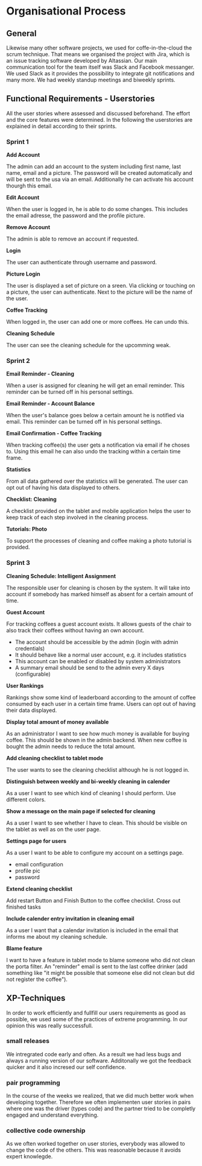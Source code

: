 # Organisational Process

## General

Likewise many other software projects, we used for coffe-in-the-cloud the scrum technique. That means we organised the project with Jira, which is an issue tracking software developed by Altassian. Our main communication tool for the team itself was Slack and Facebook messanger. We used Slack as it provides the possibility to integrate git notifications and many more. We had weekly standup meetings and biweekly sprints. 

## Functional Requirements - Userstories
All the user stories where assessed and discussed beforehand. The effort and the core features were determined. In the following the userstories are explained in detail according to their sprints. 

### Sprint 1

**Add Account**

The admin can add an account to the system including first name, last name, email and a picture. The password will be created automatically and will be sent to the usa via an email. Additionally he can activate his account thourgh this email. 

**Edit Account**

When the user is logged in, he is able to do some changes. This includes the email adresse, the password and the profile picture. 

**Remove Account**

The admin is able to remove an account if requested. 

**Login**

The user can authenticate through username and password.

**Picture Login**

The user is displayed a set of picture on a sreen. Via clicking or touching on a picture, the user can authenticate. Next to the picture will be the name of the user.

**Coffee Tracking**

When logged in, the user can add one or more coffees. He can undo this.

**Cleaning Schedule**

The user can see the cleaning schedule for the upcomming weak. 

### Sprint 2

**Email Reminder - Cleaning**

When a user is assigned for cleaning he will get an email reminder. This reminder can be turned off in his personal settings.

**Email Reminder - Account Balance**

When the user's balance goes below a certain amount he is notified via email. This reminder can be turned off in his personal settings.

**Email Confirmation - Coffee Tracking**

When tracking coffee(s) the user gets a notification via email if he choses to. Using this email he can also undo the tracking within a certain time frame.

**Statistics**

From all data gathered over the statistics will be generated. The user can opt out of having his data displayed to others.

**Checklist: Cleaning**

A checklist provided on the tablet and mobile application helps the user to keep track of each step involved in the cleaning process.

**Tutorials: Photo**

To support the processes of cleaning and coffee making a photo tutorial is provided.

### Sprint 3

**Cleaning Schedule: Intelligent Assignment**

The responsible user for cleaning is chosen by the system. It will take into account if somebody has marked himself as absent for a certain amount of time.

**Guest Account**

For tracking coffees a guest account exists. It allows guests of the chair to also track their coffees without having an own account.
* The account should be accessible by the admin (login with admin credentials)
* It should behave like a normal user account, e.g. it includes statistics
* This account can be enabled or disabled by system administrators
* A summary email should be send to the admin every X days (configurable)

**User Rankings**

Rankings show some kind of leaderboard according to the amount of coffee consumed by each user in a certain time frame. Users can opt out of having their data displayed.

**Display total amount of money available**

As an administrator I want to see how much money is available for buying coffee. This should be shown in the admin backend. When new coffee is bought the admin needs to reduce the total amount.

**Add cleaning checklist to tablet mode**

The user wants to see the cleaning checklist although he is not logged in.

**Distinguish between weekly and bi-weekly cleaning in calender**

As a user I want to see which kind of cleaning I should perform. Use different colors.

**Show a message on the main page if selected for cleaning**

As a user I want to see whether I have to clean. This should be visible on the tablet as well as on the user page.

**Settings page for users**

As a user I want to be able to configure my account on a settings page.
* email configuration
* profile pic
* password

**Extend cleaning checklist**

Add restart Button and Finish Button to the coffee checklist. Cross out finished tasks

**Include calender entry invitation in cleaning email**

As a user I want that a calendar invitation is included in the email that informs me about my cleaning schedule.

**Blame feature**

I want to have a feature in tablet mode to blame someone who did not clean the porta filter. An "reminder" email is sent to the last coffee drinker (add something like "it might be possible that someone else did not clean but did not register the coffee").


## XP-Techniques

In order to work efficiently and fullfill our users requirements as good as possible, we used some of the practices of extreme programming. In our opinion this was really successfull. 

### small releases

We intregrated code early and often. As a result we had less bugs and always a running version of our software. Additonally we got the feedback quicker and it also incresed our self confidence. 

### pair programming

In the course of the weeks we realized, that we did much better work when developing together. Therefore we often implementen user stories in pairs where one was the driver (types code) and the partner tried to be completly engaged and understand  everything. 

### collective code ownership

As we often worked together on user stories, everybody was allowed to change the code of the others. This was reasonable because it avoids expert knowlegde. 


